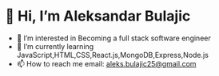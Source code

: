 

# 👋 Hi, I’m Aleksandar Bulajic


- 👀 I’m interested in Becoming a full stack software engineer
- 🌱 I’m currently learning JavaScript,HTML,CSS,React.js,MongoDB,Express,Node.js
- 📫 How to reach me email: aleks.bulajic25@gmail.com


